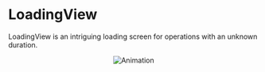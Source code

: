LoadingView
===========

LoadingView is an intriguing loading screen for operations with an unknown duration.

<p align="center"><img title="Animation" src="https://raw.githubusercontent.com/edekhayser/LoadingView/master/Animation.gif"/></p>

